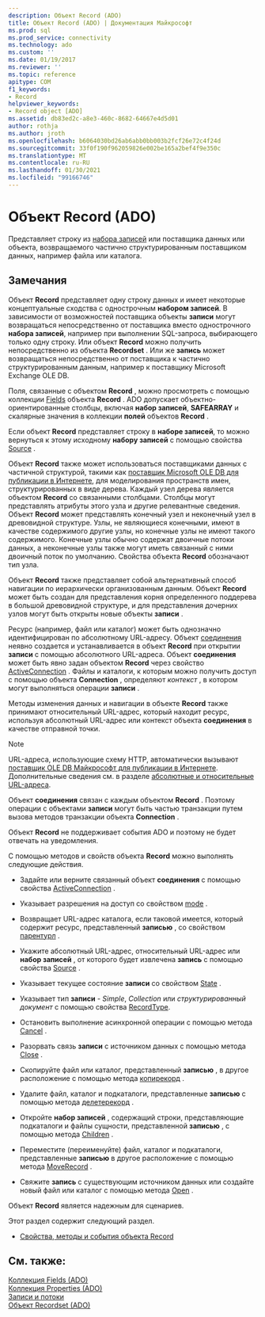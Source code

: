 ```yaml
---
description: Объект Record (ADO)
title: Объект Record (ADO) | Документация Майкрософт
ms.prod: sql
ms.prod_service: connectivity
ms.technology: ado
ms.custom: ''
ms.date: 01/19/2017
ms.reviewer: ''
ms.topic: reference
apitype: COM
f1_keywords:
- Record
helpviewer_keywords:
- Record object [ADO]
ms.assetid: db83ed2c-a8e3-460c-8682-64667e4d5d01
author: rothja
ms.author: jroth
ms.openlocfilehash: b6064030bd26ab6abb0bb003b2fcf26e72c4f24d
ms.sourcegitcommit: 33f0f190f962059826e002be165a2bef4f9e350c
ms.translationtype: MT
ms.contentlocale: ru-RU
ms.lasthandoff: 01/30/2021
ms.locfileid: "99166746"
---
```

# <a name="record-object-ado"></a>Объект Record (ADO)
Представляет строку из [набора записей](./recordset-object-ado.md) или поставщика данных или объекта, возвращаемого частично структурированным поставщиком данных, например файла или каталога.  
  
## <a name="remarks"></a>Замечания  
 Объект **Record** представляет одну строку данных и имеет некоторые концептуальные сходства с однострочным **набором записей**. В зависимости от возможностей поставщика объекты **записи** могут возвращаться непосредственно от поставщика вместо однострочного **набора записей**, например при выполнении SQL-запроса, выбирающего только одну строку. Или объект **Record** можно получить непосредственно из объекта **Recordset** . Или же **запись** может возвращаться непосредственно от поставщика к частично структурированным данным, например к поставщику Microsoft Exchange OLE DB.  
  
 Поля, связанные с объектом **Record** , можно просмотреть с помощью коллекции [Fields](./fields-collection-ado.md) объекта **Record** . ADO допускает объектно-ориентированные столбцы, включая **набор записей**, **SAFEARRAY** и скалярные значения в коллекции **полей** объектов **Record** .  
  
 Если объект **Record** представляет строку в **наборе записей**, то можно вернуться к этому исходному **набору записей** с помощью свойства [Source](./source-property-ado-record.md) .  
  
 Объект **Record** также может использоваться поставщиками данных с частичной структурой, такими как [поставщик Microsoft OLE DB для публикации в Интернете](../../guide/appendixes/microsoft-ole-db-provider-for-internet-publishing.md), для моделирования пространств имен, структурированных в виде дерева. Каждый узел дерева является объектом **Record** со связанными столбцами. Столбцы могут представлять атрибуты этого узла и другие релевантные сведения. Объект **Record** может представлять конечный узел и неконечный узел в древовидной структуре. Узлы, не являющиеся конечными, имеют в качестве содержимого другие узлы, но конечные узлы не имеют такого содержимого. Конечные узлы обычно содержат двоичные потоки данных, а неконечные узлы также могут иметь связанный с ними двоичный поток по умолчанию. Свойства объекта **Record** обозначают тип узла.  
  
 Объект **Record** также представляет собой альтернативный способ навигации по иерархически организованным данным. Объект **Record** может быть создан для представления корня определенного поддерева в большой древовидной структуре, и для представления дочерних узлов могут быть открыты новые объекты **записи** .  
  
 Ресурс (например, файл или каталог) может быть однозначно идентифицирован по абсолютному URL-адресу. Объект [соединения](./connection-object-ado.md) неявно создается и устанавливается в объект **Record** при открытии **записи** с помощью абсолютного URL-адреса. Объект **соединения** может быть явно задан объектом **Record** через свойство [ActiveConnection](./activeconnection-property-ado.md) . Файлы и каталоги, к которым можно получить доступ с помощью объекта **Connection** , определяют *контекст* , в котором могут выполняться операции **записи** .  
  
 Методы изменения данных и навигации в объекте **Record** также принимают относительный URL-адрес, который находит ресурс, используя абсолютный URL-адрес или контекст объекта **соединения** в качестве отправной точки.  
  
> [!NOTE]
>  URL-адреса, использующие схему HTTP, автоматически вызывают [поставщик OLE DB Майкрософт для публикации в Интернете](../../guide/appendixes/microsoft-ole-db-provider-for-internet-publishing.md). Дополнительные сведения см. в разделе [абсолютные и относительные URL-адреса](../../guide/data/absolute-and-relative-urls.md).  
  
 Объект **соединения** связан с каждым объектом **Record** . Поэтому операции с объектами **записи** могут быть частью транзакции путем вызова методов транзакции объекта **Connection** .  
  
 Объект **Record** не поддерживает события ADO и поэтому не будет отвечать на уведомления.  
  
 С помощью методов и свойств объекта **Record** можно выполнять следующие действия.  
  
-   Задайте или верните связанный объект **соединения** с помощью свойства [ActiveConnection](./activeconnection-property-ado.md) .  
  
-   Указывает разрешения на доступ со свойством [mode](./mode-property-ado.md) .  
  
-   Возвращает URL-адрес каталога, если таковой имеется, который содержит ресурс, представленный **записью** , со свойством [парентурл](./parenturl-property-ado.md) .  
  
-   Укажите абсолютный URL-адрес, относительный URL-адрес или **набор записей** , от которого будет извлечена **запись** с помощью свойства [Source](./source-property-ado-record.md) .  
  
-   Указывает текущее состояние **записи** со свойством [State](./state-property-ado.md) .  
  
-   Указывает тип **записи**  -  *Simple*, *Collection* или *структурированный документ* с помощью свойства [RecordType](./recordtype-property-ado.md).  
  
-   Остановить выполнение асинхронной операции с помощью метода [Cancel](./cancel-method-ado.md) .  
  
-   Разорвать связь **записи** с источником данных с помощью метода [Close](./close-method-ado.md) .  
  
-   Скопируйте файл или каталог, представленный **записью** , в другое расположение с помощью метода [копирекорд](./copyrecord-method-ado.md) .  
  
-   Удалите файл, каталог и подкаталоги, представленные **записью** с помощью метода [делетерекорд](./deleterecord-method-ado.md) .  
  
-   Откройте **набор записей** , содержащий строки, представляющие подкаталоги и файлы сущности, представленной **записью** , с помощью метода [Children](./getchildren-method-ado.md) .  
  
-   Переместите (переименуйте) файл, каталог и подкаталоги, представленные **записью** в другое расположение с помощью метода [MoveRecord](./moverecord-method-ado.md) .  
  
-   Свяжите **запись** с существующим источником данных или создайте новый файл или каталог с помощью метода [Open](./open-method-ado-record.md) .  
  
 Объект **Record** является надежным для сценариев.  
  
 Этот раздел содержит следующий раздел.  
  
-   [Свойства, методы и события объекта Record](./record-object-properties-methods-and-events.md)  
  
## <a name="see-also"></a>См. также:  
 [Коллекция Fields (ADO)](./fields-collection-ado.md)   
 [Коллекция Properties (ADO)](./properties-collection-ado.md)   
 [Записи и потоки](../../guide/data/records-and-streams.md)   
 [Объект Recordset (ADO)](./recordset-object-ado.md)